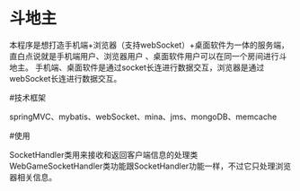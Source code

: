 # 斗地主

本程序是想打造手机端+浏览器（支持webSocket）+桌面软件为一体的服务端，直白点说就是手机端用户、浏览器用户
、桌面软件用户可以在同一个房间进行斗地主。
手机端、桌面软件是通过socket长连进行数据交互，浏览器是通过webSocket长连进行数据交互。

#技术框架

springMVC、mybatis、webSocket、mina、jms、mongoDB、memcache

#使用

SocketHandler类用来接收和返回客户端信息的处理类
WebGameSocketHandler类功能跟SocketHandler功能一样，不过它只处理浏览器相关信息。

